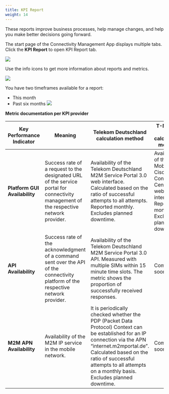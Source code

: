 ```yaml
---
title: KPI Report
weight: 14
---
```

These reports improve business processes, help manage changes, and help you make better decisions going forward. 

The start page of the Connectivity Management App displays multiple tabs. 
Click the **KPI Report** to open KPI Report tab.


![](https://hub.iot.telekom.com/docs/user-guide/images/kpi-report1.png)


Use the info icons to get more information about reports and metrics.

![](https://hub.iot.telekom.com/docs/user-guide/images/kpi-report_2.png)


You have two timeframes available for a report:

- This month
- Past six months
![](https://hub.iot.telekom.com/docs/user-guide/images/kpi-report3.png)



**Metric documentation per KPI provider**

| Key Performance Indicator     | Meaning                                                                                                                               | Telekom Deutschland calculation method                                                                                                                                                                                                                                     | T-Mobile US calculation method                                                                                           |
| ----------------------------- | ------------------------------------------------------------------------------------------------------------------------------------- | -------------------------------------------------------------------------------------------------------------------------------------------------------------------------------------------------------------------------------------------------------------------------- | ------------------------------------------------------------------------------------------------------------------------ |
| **Platform GUI Availability** | Success rate of a request to the designated URL of the service portal for connectivity management of the respective network provider. | Availability of the Telekom Deutschland M2M Service Portal 3.0 web interface. Calculated based on the ratio of successful attempts to all attempts. Reported monthly. Excludes planned downtime.                                                                           | Availability of the T-Mobile US Cisco IoT Control Center web interface. <br>Reported monthly. Excludes planned downtime. |
| **API Availability**          | Success rate of the acknowledgment of a command sent over the API of the connectivity platform of the respective network provider.    | Availability of the Telekom Deutschland M2M Service Portal 3.0 API. Measured with multiple SIMs within 15 minute time slots. The metric shows the proportion of successfully received responses.                                                                           | Coming soon.                                                                                                             |
| **M2M APN Availability**      | Availability of the M2M IP service in the mobile network.                                                                             | It is periodically checked whether the PDP (Packet Data Protocol) Context can be established for an IP connection via the APN “internet.m2mportal.de”. Calculated based on the ratio of successful attempts to all attempts on a monthly basis. Excludes planned downtime. | Coming soon.                                                                                                             |






